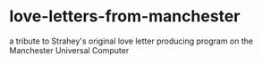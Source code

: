 # love-letters-from-manchester
a tribute to Strahey's original love letter producing program on the Manchester Universal Computer
